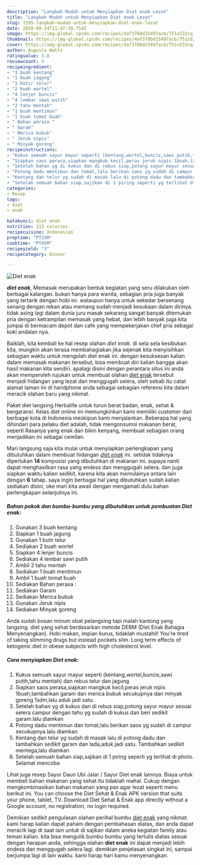 ```yaml
---
description: "Langkah Mudah untuk Menyiapkan Diet enak Lezat"
title: "Langkah Mudah untuk Menyiapkan Diet enak Lezat"
slug: 1595-langkah-mudah-untuk-menyiapkan-diet-enak-lezat
date: 2020-08-24T11:47:50.754Z
image: https://img-global.cpcdn.com/recipes/4af378bd15497acb/751x532cq70/diet-enak-foto-resep-utama.jpg
thumbnail: https://img-global.cpcdn.com/recipes/4af378bd15497acb/751x532cq70/diet-enak-foto-resep-utama.jpg
cover: https://img-global.cpcdn.com/recipes/4af378bd15497acb/751x532cq70/diet-enak-foto-resep-utama.jpg
author: Augusta Watts
ratingvalue: 3.8
reviewcount: 3
recipeingredient:
- "3 buah kentang"
- "1 buah jagung"
- "1 butir telur"
- "2 buah wortel"
- "4 lenjer buncis"
- "4 lembar sawi putih"
- "2 tahu mentah"
- "1 buah mentimun"
- "1 buah tomat buah"
- " Bahan perasa "
- " Garam"
- " Merica bubuk"
- " Jeruk nipis"
- " Minyak goreng"
recipeinstructions:
- "Kukus semuah sayur mayur seperti (kentang,wortel,buncis,sawi putih,tahu mentah) dan rebus telur dan jagung"
- "Siapkan saos perasa,siapkan mangkuk kecil,peras jeruk nipis 1buah,tambahkan garam dan merica bubuk secukupnya dan minyak goreng 1sdm,lalu aduk jadi satu."
- "Setelah bahan yg di kukus dan di rebus siap,potong sayur mayur sesuai selera campur dengan tahu yg sudah di kukus dan beri sedikit garam.lalu diamkan"
- "Potong dadu mentimun dan tomat,lalu berikan saos yg sudah di campur secukupnya.lalu diamkan"
- "Kentang dan telur yg sudah di masak lalu di potong dadu dan tambahkan sedikit garam dan lada,aduk jadi satu. Tambahkan sedikit mentega,lalu diamkan"
- "Setelah semuah bahan siap,sajikan di 1 piring seperti yg terlihat di photo. Selamat mencoba"
categories:
- Resep
tags:
- diet
- enak

katakunci: diet enak 
nutrition: 213 calories
recipecuisine: Indonesian
preptime: "PT15M"
cooktime: "PT45M"
recipeyield: "3"
recipecategory: Dinner

---
```



![Diet enak](https://img-global.cpcdn.com/recipes/4af378bd15497acb/751x532cq70/diet-enak-foto-resep-utama.jpg)

<b><i>diet enak</i></b>, Memasak merupakan bentuk kegiatan yang seru dilakukan oleh berbagai kalangan. bukan hanya para wanita, sebagian pria juga banyak yang tertarik dengan hobi ini. walaupun hanya untuk sekedar bersenang senang dengan rekan atau memang sudah menjadi kesukaan dalam dirinya. tidak asing lagi dalam dunia juru masak sekarang sangat banyak ditemukan pria dengan ketrampilan memasak yang hebat, dan lebih banyak juga kita jumpai di bermacam depot dan cafe yang mempekerjakan chef pria sebagai koki andalan nya.

Baiklah, kita kembali ke hal resep olahan <i>diet enak</i>. di sela sela kesibukan kita, mungkin akan terasa membahagiakan jika sejenak kita menyisihkan sebagian waktu untuk mengolah diet enak ini. dengan kesuksesan kalian dalam memasak makanan tersebut, bisa membuat diri kalian bangga akan hasil makanan kita sendiri. apalagi disini dengan perantara situs ini anda akan memperoleh rujukan untuk membuat olahan <u>diet enak</u> tersebut menjadi hidangan yang lezat dan menggugah selera, oleh sebab itu catat alamat laman ini di handphone anda sebagai sebagian referensi kita dalam meracik olahan baru yang nikmat.

Paket diet langsing Herbalife untuk turun berat badan, enak, sehat &amp; bergaransi. Kelas diet online ini memungkinkan kami memiliki customer dari berbagai kota di Indonesia meskipun kami menjalankan. Beberapa hal yang dihindari para pelaku diet adalah, tidak mengonsumsi makanan berat, seperti Rasanya yang enak dan bikin kenyang, membuat sebagian orang menjadikan ini sebagai cemilan.


Mari langsung saja kita mulai untuk menyiapkan perlengkapan yang dibutuhkan dalam membuat hidangan <u><i>diet enak</i></u> ini. setidak tidaknya diperlukan <b>14</b> komposisi yang dibutuhkan di makanan ini. supaya nanti dapat menghasilkan rasa yang endess dan menggugah selera. dan juga siapkan waktu kalian sedikit, karena kita akan memulainya antara lain dengan <b>6</b> tahap. saya ingin berbagai hal yang dibutuhkan sudah kalian sediakan disini, oke mari kita awali dengan mengamati dulu bahan perlengkapan selanjutnya ini.

<!--inarticleads1-->

##### Bahan pokok dan bumbu-bumbu yang dibutuhkan untuk pembuatan Diet enak:

1. Gunakan 3 buah kentang
1. Siapkan 1 buah jagung
1. Gunakan 1 butir telur
1. Sediakan 2 buah wortel
1. Siapkan 4 lenjer buncis
1. Sediakan 4 lembar sawi putih
1. Ambil 2 tahu mentah
1. Sediakan 1 buah mentimun
1. Ambil 1 buah tomat buah
1. Sediakan  Bahan perasa :
1. Sediakan  Garam
1. Sediakan  Merica bubuk
1. Gunakan  Jeruk nipis
1. Sediakan  Minyak goreng


Anda sudah bosan minum obat pelangsing tapi malah kantong yang langsing. diet yang sehat berdasarkan metode DEBM (Diet Enak Bahagia Menyenangkan). Hobi makan, impian kurus, tidaklah mustahil! You&#39;re tired of taking slimming drugs but instead pockets slim. Long term effects of ketogenic diet in obese subjects with high cholesterol level. 

<!--inarticleads2-->

##### Cara menyiapkan Diet enak:

1. Kukus semuah sayur mayur seperti (kentang,wortel,buncis,sawi putih,tahu mentah) dan rebus telur dan jagung
1. Siapkan saos perasa,siapkan mangkuk kecil,peras jeruk nipis 1buah,tambahkan garam dan merica bubuk secukupnya dan minyak goreng 1sdm,lalu aduk jadi satu.
1. Setelah bahan yg di kukus dan di rebus siap,potong sayur mayur sesuai selera campur dengan tahu yg sudah di kukus dan beri sedikit garam.lalu diamkan
1. Potong dadu mentimun dan tomat,lalu berikan saos yg sudah di campur secukupnya.lalu diamkan
1. Kentang dan telur yg sudah di masak lalu di potong dadu dan tambahkan sedikit garam dan lada,aduk jadi satu. Tambahkan sedikit mentega,lalu diamkan
1. Setelah semuah bahan siap,sajikan di 1 piring seperti yg terlihat di photo. Selamat mencoba


Lihat juga resep Sayur Daun Ubi Jalar / Sayur Diet enak lainnya. Biaya untuk membeli bahan makanan yang sehat itu tidaklah mahal. Cukup dengan mengkombinasikan bahan makanan yang pas agar lezat seperti menu berikut ini. You can choose the Diet Sehat &amp; Enak APK version that suits your phone, tablet, TV. Download Diet Sehat &amp; Enak app directly without a Google account, no registration, no login required. 

Demikian sedikit pengulasan olahan perihal bumbu <u>diet enak</u> yang nikmat. kami harap kalian dapat paham dengan pembahasan diatas, dan anda dapat meracik lagi di saat lain untuk di sajikan dalam aneka kegiatan family atau teman kalian. kita bisa mengulik bumbu bumbu yang tertulis diatas sesuai dengan harapan anda, sehingga olahan <b>diet enak</b> ini dapat menjadi lebih endess dan menggugah selera lagi. demikian penjelasan singkat ini, sampai berjumpa lagi di lain waktu. kami harap hari kamu menyenangkan.
